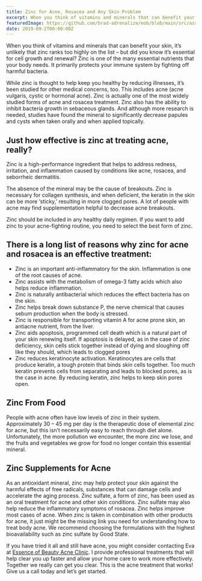 ```yaml
---
title: Zinc for Acne, Rosacea and Any Skin Problem
excerpt: When you think of vitamins and minerals that can benefit your skin, it’s unlikely that zinc ranks too highly on the list – but did you know it’s essential for cell growth and renewal?
featuredImage: https://github.com/brad-adrenalize/eob/blob/main/src/assets/images/zinc-rosacea-blog-featured-image.jpg?raw=true
date: 2019-09-2T00:00:00Z
---
```


When you think of vitamins and minerals that can benefit your skin, it’s unlikely that zinc ranks too highly on the list – but did you know it’s essential for cell growth and renewal?
Zinc is one of the many essential nutrients that your body needs. It primarily protects your immune system by fighting off harmful bacteria.

While zinc is thought to help keep you healthy by reducing illnesses, it’s been studied for other medical concerns, too. This includes acne (acne vulgaris, cystic or hormonal acne). Zinc is actually one of the most widely studied forms of acne and rosacea treatment. Zinc also has the ability to inhibit bacteria growth in sebaceous glands. And although more research is needed, studies have found the mineral to significantly decrease papules and cysts when taken orally and when applied topically.

## Just how effective is zinc at treating acne, really?

Zinc is a high-performance ingredient that helps to address redness, irritation, and inflammation caused by conditions like acne, rosacea, and seborrheic dermatitis.

The absence of the mineral may be the cause of breakouts. Zinc is necessary for collagen synthesis, and when deficient, the keratin in the skin can be more ‘sticky,’ resulting in more clogged pores. A lot of people with acne may find supplementation helpful to decrease acne breakouts.

Zinc should be included in any healthy daily regimen. If you want to add zinc to your acne-fighting routine, you need to select the best form of zinc.

## There is a long list of reasons why zinc for acne and rosacea is an effective treatment:

- Zinc is an important anti-inflammatory for the skin. Inflammation is one of the root causes of acne.
- Zinc assists with the metabolism of omega-3 fatty acids which also helps reduce inflammation.
- Zinc is naturally antibacterial which reduces the effect bacteria has on the skin.
- Zinc helps break down substance P, the nerve chemical that causes sebum production when the body is stressed.
- Zinc is responsible for transporting vitamin A for acne prone skin, an antiacne nutrient, from the liver.
- Zinc aids apoptosis, programmed cell death which is a natural part of your skin renewing itself. If apoptosis is delayed, as in the case of zinc deficiency, skin cells stick together instead of dying and sloughing off like they should, which leads to clogged pores
- Zinc reduces keratinocyte activation. Keratinocytes are cells that produce keratin, a tough protein that binds skin cells together. Too much keratin prevents cells from separating and leads to blocked pores, as is the case in acne. By reducing keratin, zinc helps to keep skin pores open.

## Zinc From Food

People with acne often have low levels of zinc in their system. Approximately 30 – 45 mg per day is the therapeutic dose of elemental zinc for acne, but this isn’t necessarily easy to reach through diet alone. Unfortunately, the more pollution we encounter, the more zinc we lose, and the fruits and vegetables we grow for food no longer contain this essential mineral.

## Zinc Supplements for Acne

As an antioxidant mineral, zinc may help protect your skin against the harmful effects of free radicals, substances that can damage cells and accelerate the aging process. Zinc sulfate, a form of zinc, has been used as an oral treatment for acne and other skin conditions. Zinc sulfate may also help reduce the inflammatory symptoms of rosacea. Zinc helps improve most cases of acne. When zinc is taken in combination with other products for acne, it just might be the missing link you need for understanding how to treat body acne. We recommend choosing the formulations with the highest bioavailability such as zinc sulfate by Good State.

If you have tried it all and still have acne, you might consider contacting Eva at [Essence of Beauty Acne Clinic](https://www.essenceofbeauty.ca/holistic-acne-program/ "Holistic Acne Clinic"). I provide professional treatments that will help clear you up faster and allow your home care to work more effectively. Together we really can get you clear. This is the acne treatment that works! Give us a call today and let’s get started.